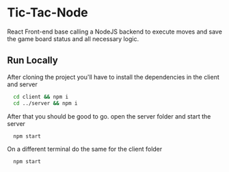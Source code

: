 # Tic-Tac-Node

React Front-end base calling a NodeJS backend to execute moves and save the game board status
and all necessary logic.

## Run Locally

After cloning the project you'll have to install the dependencies in the client and server

```bash
  cd client && npm i
  cd ../server && npm i
```

After that you should be good to go.
open the server folder and start the server

```bash
  npm start
```

On a different terminal do the same for the client folder

```bash
  npm start
```
